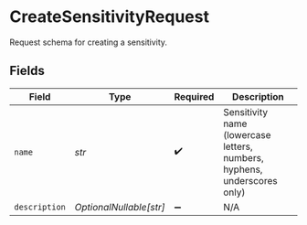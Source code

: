 # CreateSensitivityRequest

Request schema for creating a sensitivity.


## Fields

| Field                                                                    | Type                                                                     | Required                                                                 | Description                                                              |
| ------------------------------------------------------------------------ | ------------------------------------------------------------------------ | ------------------------------------------------------------------------ | ------------------------------------------------------------------------ |
| `name`                                                                   | *str*                                                                    | :heavy_check_mark:                                                       | Sensitivity name (lowercase letters, numbers, hyphens, underscores only) |
| `description`                                                            | *OptionalNullable[str]*                                                  | :heavy_minus_sign:                                                       | N/A                                                                      |